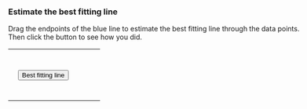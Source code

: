 <style>
  td {padding: 20px;}
  table.firsttable tbody tr td {border: none;}
  h4 {color: #0072B2;}
</style>  

<script src="https://d3js.org/d3.v4.min.js"></script>

<div style="width: 600px">

<h3>Estimate the best fitting line</h3> 
      
<p>Drag the endpoints of the blue line to estimate the best fitting line through the data points. Then click the button to see how you did.</p>  

</div>   

<table class = "firsttable"><tr><td>
<button type="button" onclick="bestfit()">Best fitting line</button></td><td><h4 id="bestline">&nbsp;</h4></td>
</tr></table>

<script type="text/javascript">

//Width and height of svg
  var w = 400;
  var h = 400;
  var padding = 30;
			
// axis min / max
  var xmin = -50;
  var xmax = 50;
  var ymin = -50;
  var ymax = 50;
          
          
// colors  
  var backgroundcolor = "#F4F4F4";  

// https://rdrr.io/cran/ggthemes/man/colorblind.html    
  var circlecolor = "#CC79A7";   
  var dragcolor = "#56B4E9";
  var bestlinecolor = "#0072B2";      
        
		
//		Scale functions

  var xScale = d3.scaleLinear()
								 .domain([xmin, xmax])
								 .range([padding, w - padding * 2]);

  var yScale = d3.scaleLinear()
								 .domain([ymin, ymax])
								 .range([h - padding, padding]);
								 		 

//Define X axis
  var xAxis = d3.axisBottom()
							  .scale(xScale)
							  .ticks(5);

//Define Y axis
  var yAxis = d3.axisLeft()
							  .scale(yScale)
							  .ticks(5);
        
//Define line generator
        
  var mylinegen = d3.line()
                    .x(d => xScale(d[0]))
                    .y(d => yScale(d[1]));

//Create SVG element
  var svg = d3.select("div")
						  .append("svg")
			  			.attr("width", w)
			  			.attr("height", h);			
			    				
  svg.append("rect")
     .attr("width", w)
     .attr("height", h)
     .attr("fill", backgroundcolor);    				
			
//Create X axis
  svg.append("g")
     .attr("transform", `translate(0, ${yScale(0)})`)
     .call(xAxis);
			
//Create Y axis
  svg.append("g")
     .attr("transform", `translate(${xScale(0)}, 0)`)
     .call(yAxis);
        
  var m = d3.randomUniform(2)()-1;  
        
  var myrandom = d3.randomNormal(0, 15);   
			
  var n = 100;			
			    				
  var xcoord = d3.range(n).map(d => myrandom());

  var dataset = xcoord.map(d => [d, m*d + (1-m)*myrandom()]);		
        
// starting endpoints of draggable line    
  var endpoints = [[-40, 0], [40, 0]];
        
// add circles
  svg.selectAll("circle")
     .data(dataset)
     .enter()
     .append("circle")
     .classed("points", true)
     .attr("cx", d => xScale(d[0]))
     .attr("cy", d => yScale(d[1]))
     .attr("r", "3")
     .attr("fill", circlecolor);
        
// add draggable line
        
  var dragpath = mylinegen(endpoints);
        
  d3.select("svg")
    .append("path")
    .attr("id", "dragline")
    .attr("d", dragpath)
    .attr("stroke", dragcolor)
    .attr("stroke-width", "3");
        
// add draggable endpoints
        
   d3.select("svg")
      .selectAll("circle.endpoint")
      .data(endpoints)
      .enter()
      .append("circle")
      .attr("class", "endpoint")
      .attr("cx", d => xScale(d[0]))
      .attr("cy", d => yScale(d[1]))
      .attr("r", "4")
      .attr("fill", dragcolor)
      .call(d3.drag()
        .on("drag", dragged));
        
function dragged(d) {
  var new_x = xScale.invert(d3.event.x);
		var new_y = yScale.invert(d3.event.y);
    d3.select(this).data([[new_x, new_y]])
       .attr("cx", d => xScale(d[0]))
       .attr("cy", d => yScale(d[1]));

  var enddata = d3.selectAll("circle.endpoint").data();

  var dragpath = mylinegen(enddata);
  d3.select("path#dragline").attr("d", dragpath); 
};
        
  var bestfit = function() {
        
// get data from circles
  var data = d3.selectAll("circle.points").data();	      
			  
// calculate slope and intercept 
  x = data.map(d => d[0]);
  y = data.map(d => d[1]);	
  Sxx = d3.sum(x.map(d => Math.pow(d-d3.mean(x), 2)));
  Sxy = d3.sum(x.map( (d, i) => (x[i]-d3.mean(x))*(y[i]-d3.mean(y))));
  b1 = Sxy/Sxx;
  b0 = d3.mean(y) - d3.mean(x)*b1;
        
// calculate two points of line for plotting
  var y1 = b0 + b1*xmin;
  var y2 = b0 + b1*xmax;
        
  var mypath = mylinegen([[xmin, y1], [xmax, y2]]);
        
// add best fitting line
  d3.select("svg")
    .append("path")
    .attr("d", mypath)
    .attr("stroke", bestlinecolor)
    .attr("stroke-width", "3");
        
// add equation of the line
  if (b0 > 0) {
    var b = `+ ${b0.toFixed(2)}`
  } else {
    var b = `- ${Math.abs(b0).toFixed(2)}`
  }

  d3.select("#bestline")
    .text(`y = ${b1.toFixed(2)}x ${b}`);
    };

</script>
